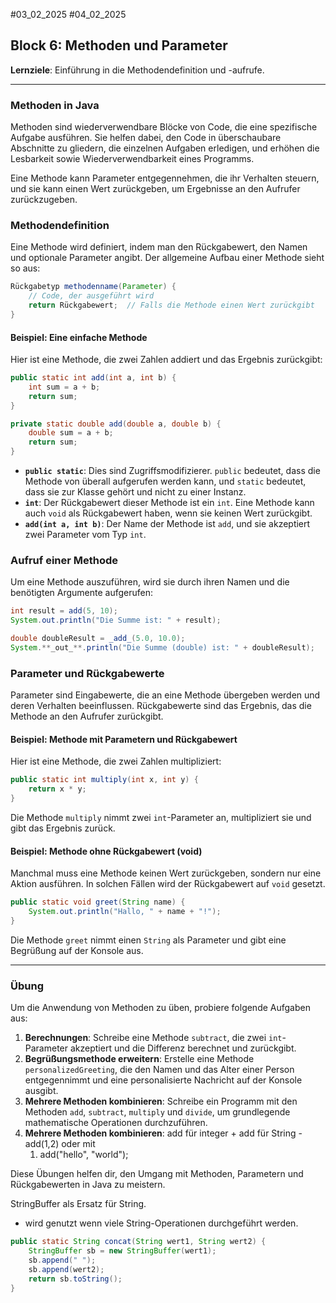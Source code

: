 #03_02_2025 #04_02_2025 
## Block 6: Methoden und Parameter

**Lernziele**: Einführung in die Methodendefinition und -aufrufe.

---

### Methoden in Java

Methoden sind wiederverwendbare Blöcke von Code, die eine spezifische Aufgabe ausführen. Sie helfen dabei, den Code in überschaubare Abschnitte zu gliedern, die einzelnen Aufgaben erledigen, und erhöhen die Lesbarkeit sowie Wiederverwendbarkeit eines Programms.

Eine Methode kann Parameter entgegennehmen, die ihr Verhalten steuern, und sie kann einen Wert zurückgeben, um Ergebnisse an den Aufrufer zurückzugeben.

### Methodendefinition

Eine Methode wird definiert, indem man den Rückgabewert, den Namen und optionale Parameter angibt. Der allgemeine Aufbau einer Methode sieht so aus:

```java
Rückgabetyp methodenname(Parameter) {
    // Code, der ausgeführt wird
    return Rückgabewert;  // Falls die Methode einen Wert zurückgibt
}
```

#### Beispiel: Eine einfache Methode

Hier ist eine Methode, die zwei Zahlen addiert und das Ergebnis zurückgibt:

```java
public static int add(int a, int b) {
    int sum = a + b;
    return sum;
}

private static double add(double a, double b) {
	double sum = a + b;
    return sum;
}
```

- **`public static`**: Dies sind Zugriffsmodifizierer. `public` bedeutet, dass die Methode von überall aufgerufen werden kann, und `static` bedeutet, dass sie zur Klasse gehört und nicht zu einer Instanz.
- **`int`**: Der Rückgabewert dieser Methode ist ein `int`. Eine Methode kann auch `void` als Rückgabewert haben, wenn sie keinen Wert zurückgibt.
- **`add(int a, int b)`**: Der Name der Methode ist `add`, und sie akzeptiert zwei Parameter vom Typ `int`.

### Aufruf einer Methode

Um eine Methode auszuführen, wird sie durch ihren Namen und die benötigten Argumente aufgerufen:

```java
int result = add(5, 10);
System.out.println("Die Summe ist: " + result);

double doubleResult = _add_(5.0, 10.0);
System.**_out_**.println("Die Summe (double) ist: " + doubleResult);
```

### Parameter und Rückgabewerte

Parameter sind Eingabewerte, die an eine Methode übergeben werden und deren Verhalten beeinflussen. Rückgabewerte sind das Ergebnis, das die Methode an den Aufrufer zurückgibt.

#### Beispiel: Methode mit Parametern und Rückgabewert

Hier ist eine Methode, die zwei Zahlen multipliziert:

```java
public static int multiply(int x, int y) {
    return x * y;
}
```

Die Methode `multiply` nimmt zwei `int`-Parameter an, multipliziert sie und gibt das Ergebnis zurück.

#### Beispiel: Methode ohne Rückgabewert (void)

Manchmal muss eine Methode keinen Wert zurückgeben, sondern nur eine Aktion ausführen. In solchen Fällen wird der Rückgabewert auf `void` gesetzt.

```java
public static void greet(String name) {
    System.out.println("Hallo, " + name + "!");
}
```

Die Methode `greet` nimmt einen `String` als Parameter und gibt eine Begrüßung auf der Konsole aus.

---

### Übung

Um die Anwendung von Methoden zu üben, probiere folgende Aufgaben aus:

1. **Berechnungen**: Schreibe eine Methode `subtract`, die zwei `int`-Parameter akzeptiert und die Differenz berechnet und zurückgibt.
2. **Begrüßungsmethode erweitern**: Erstelle eine Methode `personalizedGreeting`, die den Namen und das Alter einer Person entgegennimmt und eine personalisierte Nachricht auf der Konsole ausgibt.
3. **Mehrere Methoden kombinieren**: Schreibe ein Programm mit den Methoden `add`, `subtract`, `multiply` und `divide`, um grundlegende mathematische Operationen durchzuführen.
4. **Mehrere Methoden kombinieren**: add für integer + add für String - add(1,2) oder mit 
	1. add("hello", "world");

Diese Übungen helfen dir, den Umgang mit Methoden, Parametern und Rückgabewerten in Java zu meistern.

StringBuffer als Ersatz für String.
- wird genutzt wenn viele String-Operationen durchgeführt werden.

```java
public static String concat(String wert1, String wert2) {
	StringBuffer sb = new StringBuffer(wert1);
	sb.append(" ");
	sb.append(wert2);
	return sb.toString();
}
```
